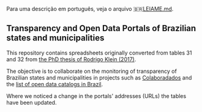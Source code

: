Para uma descrição em português, veja o arquivo 🇧🇷[LEIAME.md](LEIAME.md).

## Transparency and Open Data Portals of Brazilian states and municipalities

This repository contains spreadsheets originally converted from tables 31 and
32 from [the PhD thesis of Rodrigo Klein
(2017)](http://tede2.pucrs.br/tede2/handle/tede/7724).

The objective is to collaborate on the monitoring of transparency of Brazilian
states and municipalities in projects such as
[Colaboradados](http://colaboradados.github.io/) and the [list of open data
catalogs in Brazil](https://github.com/dadosgovbr/catalogos-dados-brasil).

Where we noticed a change in the portals' addresses (URLs) the tables have been
updated.

